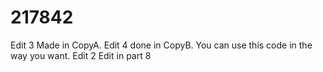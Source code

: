 # 217842
Edit 3 Made in CopyA. Edit 4 done in CopyB. You can use this code in the way you want.
Edit 2
Edit in part 8
